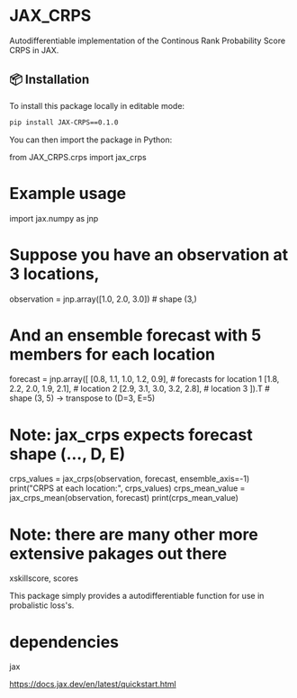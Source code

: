# JAX_CRPS
Autodifferentiable implementation of the Continous Rank Probability Score CRPS in JAX.

## 📦 Installation
To install this package locally in editable mode:

```bash
pip install JAX-CRPS==0.1.0
```

You can then import the package in Python:

from JAX_CRPS.crps import jax_crps

# Example usage
import jax.numpy as jnp
# Suppose you have an observation at 3 locations, 
observation = jnp.array([1.0, 2.0, 3.0])  # shape (3,)

# And an ensemble forecast with 5 members for each location
forecast = jnp.array([
    [0.8, 1.1, 1.0, 1.2, 0.9],  # forecasts for location 1
    [1.8, 2.2, 2.0, 1.9, 2.1],  # location 2
    [2.9, 3.1, 3.0, 3.2, 2.8],  # location 3
]).T  # shape (3, 5) → transpose to (D=3, E=5)

# Note: jax_crps expects forecast shape (..., D, E)
crps_values = jax_crps(observation, forecast, ensemble_axis=-1)
print("CRPS at each location:", crps_values)
crps_mean_value = jax_crps_mean(observation, forecast)
print(crps_mean_value)

# Note: there are many other more extensive pakages out there 
xskillscore, scores 

This package simply provides a autodifferentiable function for use in probalistic loss's. 


# dependencies

jax

https://docs.jax.dev/en/latest/quickstart.html